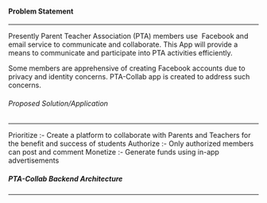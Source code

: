#### Problem Statement
----------------------
Presently Parent Teacher Association (PTA) members use  Facebook and email service to communicate and collaborate. This App will provide a means to communicate and participate into PTA activities efficiently.

Some members are apprehensive of creating Facebook accounts due to privacy and identity concerns. PTA-Collab app is created to address such concerns.

###### Proposed Solution/Application
------------------------------------
Prioritize :- Create a  platform  to collaborate with Parents and Teachers for the benefit and success of students 
Authorize  :- Only authorized members can post and comment
Monetize   :- Generate funds using in-app advertisements

##### PTA-Collab Backend Architecture 
-------------------------------------





